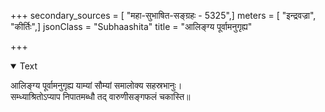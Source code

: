 +++
secondary_sources = [ "महा-सुभाषित-सङ्ग्रहः - 5325",]
meters = [ "इन्द्रवज्रा", "कीर्तिः",]
jsonClass = "Subhaashita"
title = "आलिङ्ग्य पूर्वामनुगृह्य"

+++

<details open><summary>Text</summary>

आलिङ्ग्य पूर्वामनुगृह्य याम्यां सौम्यां समालोक्य सहस्रभानुः।  
सम्ध्याश्रितोऽप्याप निपातमब्धौ तद् वारुणीसङ्गफलं चकास्ति॥
</details>
